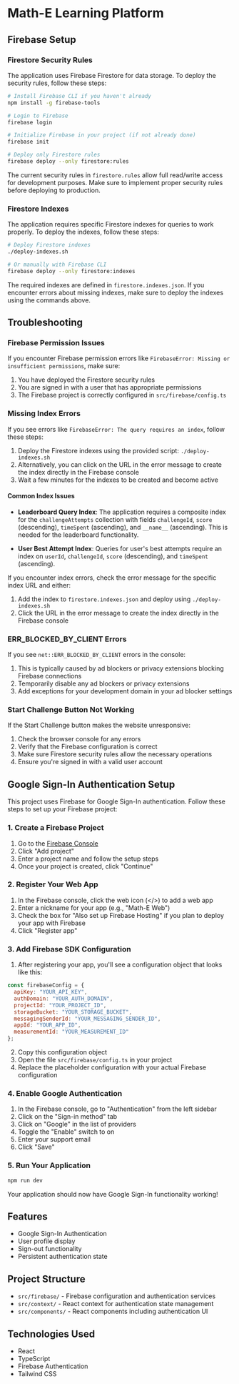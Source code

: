 # Math-E Learning Platform

## Firebase Setup

### Firestore Security Rules

The application uses Firebase Firestore for data storage. To deploy the security rules, follow these steps:

```bash
# Install Firebase CLI if you haven't already
npm install -g firebase-tools

# Login to Firebase
firebase login

# Initialize Firebase in your project (if not already done)
firebase init

# Deploy only Firestore rules
firebase deploy --only firestore:rules
```

The current security rules in `firestore.rules` allow full read/write access for development purposes. Make sure to implement proper security rules before deploying to production.

### Firestore Indexes

The application requires specific Firestore indexes for queries to work properly. To deploy the indexes, follow these steps:

```bash
# Deploy Firestore indexes
./deploy-indexes.sh

# Or manually with Firebase CLI
firebase deploy --only firestore:indexes
```

The required indexes are defined in `firestore.indexes.json`. If you encounter errors about missing indexes, make sure to deploy the indexes using the commands above.

## Troubleshooting

### Firebase Permission Issues

If you encounter Firebase permission errors like `FirebaseError: Missing or insufficient permissions`, make sure:

1. You have deployed the Firestore security rules
2. You are signed in with a user that has appropriate permissions
3. The Firebase project is correctly configured in `src/firebase/config.ts`

### Missing Index Errors

If you see errors like `FirebaseError: The query requires an index`, follow these steps:

1. Deploy the Firestore indexes using the provided script: `./deploy-indexes.sh`
2. Alternatively, you can click on the URL in the error message to create the index directly in the Firebase console
3. Wait a few minutes for the indexes to be created and become active

#### Common Index Issues

- **Leaderboard Query Index**: The application requires a composite index for the `challengeAttempts` collection with fields `challengeId`, `score` (descending), `timeSpent` (ascending), and `__name__` (ascending). This is needed for the leaderboard functionality.

- **User Best Attempt Index**: Queries for user's best attempts require an index on `userId`, `challengeId`, `score` (descending), and `timeSpent` (ascending).

If you encounter index errors, check the error message for the specific index URL and either:

1. Add the index to `firestore.indexes.json` and deploy using `./deploy-indexes.sh`
2. Click the URL in the error message to create the index directly in the Firebase console

### ERR_BLOCKED_BY_CLIENT Errors

If you see `net::ERR_BLOCKED_BY_CLIENT` errors in the console:

1. This is typically caused by ad blockers or privacy extensions blocking Firebase connections
2. Temporarily disable any ad blockers or privacy extensions
3. Add exceptions for your development domain in your ad blocker settings

### Start Challenge Button Not Working

If the Start Challenge button makes the website unresponsive:

1. Check the browser console for any errors
2. Verify that the Firebase configuration is correct
3. Make sure Firestore security rules allow the necessary operations
4. Ensure you're signed in with a valid user account

## Google Sign-In Authentication Setup

This project uses Firebase for Google Sign-In authentication. Follow these steps to set up your Firebase project:

### 1. Create a Firebase Project

1. Go to the [Firebase Console](https://console.firebase.google.com/)
2. Click "Add project"
3. Enter a project name and follow the setup steps
4. Once your project is created, click "Continue"

### 2. Register Your Web App

1. In the Firebase console, click the web icon (</>) to add a web app
2. Enter a nickname for your app (e.g., "Math-E Web")
3. Check the box for "Also set up Firebase Hosting" if you plan to deploy your app with Firebase
4. Click "Register app"

### 3. Add Firebase SDK Configuration

1. After registering your app, you'll see a configuration object that looks like this:

```javascript
const firebaseConfig = {
  apiKey: "YOUR_API_KEY",
  authDomain: "YOUR_AUTH_DOMAIN",
  projectId: "YOUR_PROJECT_ID",
  storageBucket: "YOUR_STORAGE_BUCKET",
  messagingSenderId: "YOUR_MESSAGING_SENDER_ID",
  appId: "YOUR_APP_ID",
  measurementId: "YOUR_MEASUREMENT_ID"
};
```

2. Copy this configuration object
3. Open the file `src/firebase/config.ts` in your project
4. Replace the placeholder configuration with your actual Firebase configuration

### 4. Enable Google Authentication

1. In the Firebase console, go to "Authentication" from the left sidebar
2. Click on the "Sign-in method" tab
3. Click on "Google" in the list of providers
4. Toggle the "Enable" switch to on
5. Enter your support email
6. Click "Save"

### 5. Run Your Application

```bash
npm run dev
```

Your application should now have Google Sign-In functionality working!

## Features

- Google Sign-In Authentication
- User profile display
- Sign-out functionality
- Persistent authentication state

## Project Structure

- `src/firebase/` - Firebase configuration and authentication services
- `src/context/` - React context for authentication state management
- `src/components/` - React components including authentication UI

## Technologies Used

- React
- TypeScript
- Firebase Authentication
- Tailwind CSS